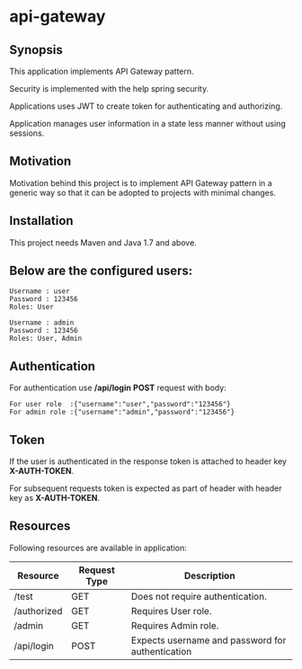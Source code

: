 # api-gateway

## Synopsis

This application implements API Gateway pattern. 

Security is implemented with the help spring security. 

Applications uses JWT to create token for authenticating and authorizing.

Application manages user information in a state less manner without using sessions.

## Motivation

Motivation behind this project is to implement API Gateway pattern in a generic way so that it can be adopted to projects with minimal changes.

## Installation

This project needs Maven and Java 1.7 and above.

## Below are the configured users:

	Username : user
	Password : 123456
	Roles: User

	Username : admin
	Password : 123456
	Roles: User, Admin

## Authentication

For authentication use **/api/login** **POST** request with body:
	
	For user role  :{"username":"user","password":"123456"}
	For admin role :{"username":"admin","password":"123456"}

## Token

If the user is authenticated in the response token is attached to header key **X-AUTH-TOKEN**.

For subsequent requests token is expected as part of header with header key as **X-AUTH-TOKEN**.

## Resources

Following resources are available in application:

Resource     | Request Type  | Description
------------ | ------------- | -------------
/test        | GET           | Does not require authentication.
/authorized  | GET           | Requires User role.
/admin       | GET           | Requires Admin role. 
/api/login   | POST          | Expects username and password for authentication 




